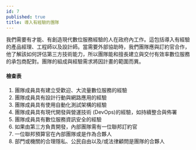 ```yaml
---
id: 7
published: true
title: 導入有經驗的團隊
---
```


我們需要有才能、有創造現代數位服務經驗的人在政府內工作。這包括導入有經驗的產品經理、工程師以及設計師。當需要外部協助時，我們團隊應與訂約官合作，他了解該如何評估第三方技術能力，所以團隊能和擅長建立與交付有效率數位服務的承包商配對。團隊的組成與經驗需求將因計畫的範圍而異。

#### 檢查表
1. 團隊成員具有建立受歡迎、大流量數位服務的經驗
2. 團隊成員具有設計行動與網路應用的經驗
3. 團隊成員具有使用自動化測試架構的經驗
4. 團隊成員具有現代開發與營運技術 (DevOps)的經驗，如持續整合與佈署
5. 團隊成員具有數位服務資訊安全的經驗
6. 如果由第三方負責開發，內部團隊需有一位聯邦訂約官
7. 一位聯邦預算官在內部團隊或是作為合夥人
8. 部門或機關的合理隱私、公民自由以及/或法律顧問是團隊的合夥人